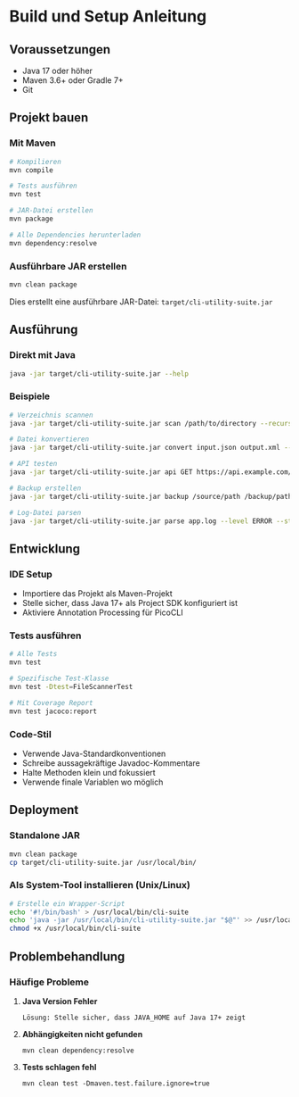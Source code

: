 # Build und Setup Anleitung

## Voraussetzungen

- Java 17 oder höher
- Maven 3.6+ oder Gradle 7+
- Git

## Projekt bauen

### Mit Maven
```bash
# Kompilieren
mvn compile

# Tests ausführen
mvn test

# JAR-Datei erstellen
mvn package

# Alle Dependencies herunterladen
mvn dependency:resolve
```

### Ausführbare JAR erstellen
```bash
mvn clean package
```
Dies erstellt eine ausführbare JAR-Datei: `target/cli-utility-suite.jar`

## Ausführung

### Direkt mit Java
```bash
java -jar target/cli-utility-suite.jar --help
```

### Beispiele
```bash
# Verzeichnis scannen
java -jar target/cli-utility-suite.jar scan /path/to/directory --recursive --duplicates

# Datei konvertieren
java -jar target/cli-utility-suite.jar convert input.json output.xml --from json --to xml

# API testen
java -jar target/cli-utility-suite.jar api GET https://api.example.com/users

# Backup erstellen
java -jar target/cli-utility-suite.jar backup /source/path /backup/path --compress

# Log-Datei parsen
java -jar target/cli-utility-suite.jar parse app.log --level ERROR --stats
```

## Entwicklung

### IDE Setup
- Importiere das Projekt als Maven-Projekt
- Stelle sicher, dass Java 17+ als Project SDK konfiguriert ist
- Aktiviere Annotation Processing für PicoCLI

### Tests ausführen
```bash
# Alle Tests
mvn test

# Spezifische Test-Klasse
mvn test -Dtest=FileScannerTest

# Mit Coverage Report
mvn test jacoco:report
```

### Code-Stil
- Verwende Java-Standardkonventionen
- Schreibe aussagekräftige Javadoc-Kommentare
- Halte Methoden klein und fokussiert
- Verwende finale Variablen wo möglich

## Deployment

### Standalone JAR
```bash
mvn clean package
cp target/cli-utility-suite.jar /usr/local/bin/
```

### Als System-Tool installieren (Unix/Linux)
```bash
# Erstelle ein Wrapper-Script
echo '#!/bin/bash' > /usr/local/bin/cli-suite
echo 'java -jar /usr/local/bin/cli-utility-suite.jar "$@"' >> /usr/local/bin/cli-suite
chmod +x /usr/local/bin/cli-suite
```

## Problembehandlung

### Häufige Probleme

1. **Java Version Fehler**
   ```
   Lösung: Stelle sicher, dass JAVA_HOME auf Java 17+ zeigt
   ```

2. **Abhängigkeiten nicht gefunden**
   ```
   mvn clean dependency:resolve
   ```

3. **Tests schlagen fehl**
   ```
   mvn clean test -Dmaven.test.failure.ignore=true
   ```
